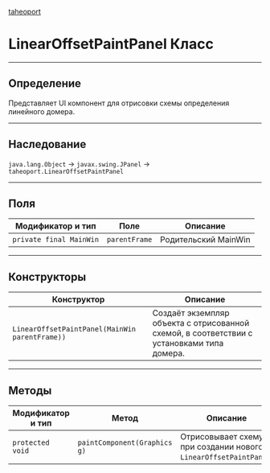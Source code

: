 
[taheoport](https://github.com/AndrewNizovkin/Taheoport/blob/main/README.md)

# LinearOffsetPaintPanel Класс

---

## Определение

Представляет UI компонент для отрисовки схемы определения линейного домера.

---

## Наследование

`java.lang.Object` -> `javax.swing.JPanel` -> `taheoport.LinearOffsetPaintPanel`

---

## Поля

Модификатор и тип | Поле | Описание
--- | ---|---
`private final MainWin` | `parentFrame` | Родительский MainWin


---

## Конструкторы

Конструктор | Описание
--- | ---
`LinearOffsetPaintPanel(MainWin parentFrame))`| Создаёт экземпляр объекта с отрисованной схемой, в соответствии с установками типа домера.

---

## Методы

Модификатор и тип | Метод | Описание
--- | --- | ---
`protected void` | `paintComponent(Graphics g)` |  Отрисовывает схему при создании нового `LinearOffsetPaintPanel`. 
